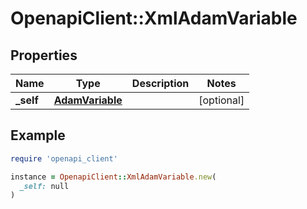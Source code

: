 # OpenapiClient::XmlAdamVariable

## Properties

| Name | Type | Description | Notes |
| ---- | ---- | ----------- | ----- |
| **_self** | [**AdamVariable**](AdamVariable.md) |  | [optional] |

## Example

```ruby
require 'openapi_client'

instance = OpenapiClient::XmlAdamVariable.new(
  _self: null
)
```

